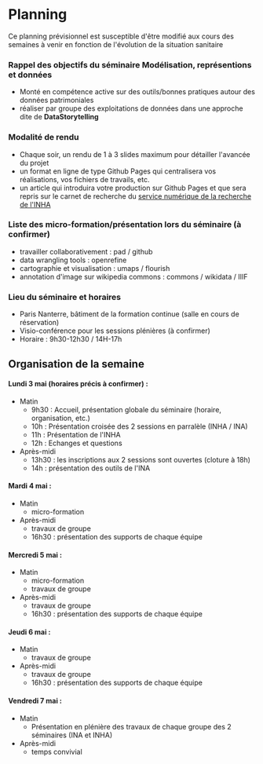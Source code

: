 # Planning

Ce planning prévisionnel est susceptible d'être modifié aux cours des semaines à venir en fonction de l'évolution de la situation sanitaire

### Rappel des objectifs du séminaire **Modélisation, représentions et données**

* Monté en compétence active sur des outils/bonnes pratiques autour des données patrimoniales
* réaliser par groupe des exploitations de données dans une approche dite de **DataStorytelling**

### Modalité de rendu 

* Chaque soir, un rendu de 1 à 3 slides maximum pour détailler l'avancée du projet
* un format en ligne de type Github Pages qui centralisera vos réalisations, vos fichiers de travails, etc.
* un article qui introduira votre production sur Github Pages et que sera repris sur le carnet de recherche du [service numérique de la recherche de l'INHA](http://numrha.hypotheses.org/) 

### Liste des micro-formation/présentation lors du séminaire (à confirmer)

* travailler collaborativement : pad / github
* data wrangling tools : openrefine 
* cartographie et visualisation : umaps / flourish 
* annotation d'image sur wikipedia commons : commons / wikidata / IIIF

### Lieu du séminaire et horaires

* Paris Nanterre, bâtiment de la formation continue (salle en cours de réservation)
* Visio-conférence pour les sessions plénières (à confirmer)
* Horaire : 9h30-12h30 / 14H-17h

## Organisation de la semaine

#### Lundi 3 mai (horaires précis à confirmer) :
* Matin
   * 9h30 : Accueil, présentation globale du séminaire (horaire, organisation, etc.)
   * 10h : Présentation croisée des 2 sessions en parralèle (INHA / INA)
   * 11h : Présentation de l'INHA
   * 12h : Echanges et questions
* Après-midi 
   * 13h30 : les inscriptions aux 2 sessions sont ouvertes (cloture à 18h)
   * 14h : présentation des outils de l'INA


#### Mardi 4 mai  :
* Matin
   * micro-formation 
* Après-midi 
  * travaux de groupe
  * 16h30 : présentation des supports de chaque équipe


#### Mercredi 5 mai :
* Matin
    * micro-formation 
    * travaux de groupe
* Après-midi 
  * travaux de groupe
  * 16h30 : présentation des supports de chaque équipe


#### Jeudi 6 mai :
* Matin 
  * travaux de groupe
* Après-midi 
  * travaux de groupe
  * 16h30 : présentation des supports de chaque équipe


#### Vendredi 7 mai :
* Matin
  * Présentation en plénière des travaux de chaque groupe des 2 séminaires (INA et INHA)
* Après-midi 
  * temps convivial 

